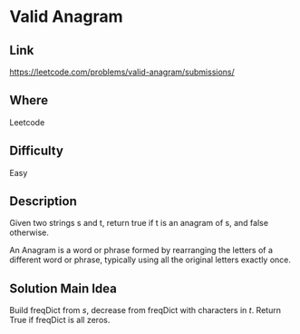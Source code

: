 # Valid Anagram

## Link

https://leetcode.com/problems/valid-anagram/submissions/

## Where

Leetcode

## Difficulty

Easy

## Description

Given two strings s and t, return true if t is an anagram of s, and false otherwise.

An Anagram is a word or phrase formed by rearranging the letters of a different word or phrase, typically using all the original letters exactly once.

## Solution Main Idea

Build freqDict from $s$, decrease from freqDict with characters in $t$. Return True if freqDict is all zeros.
